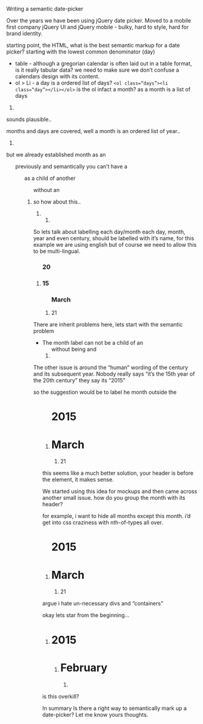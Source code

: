 Writing a semantic date-picker

Over the years we have been using jQuery date picker.
Moved to a mobile first company
jQuery UI and jQuery mobile - bulky, hard to style, hard for brand identity.

starting point, the HTML, what is the best semantic markup for a date picker? starting with the lowest common denominator (day)
- table - although a gregorian calendar is often laid out in a table format, is it really tabular data? we need to make sure we don’t confuse a calendars design with its content.
- ol > Li - a day is a ordered list of days?
```<ol class=“days”><li class=“day”></li></ol>```
is the ol infact a month? as a month is a list of days
<ol class=“month”><li class=“days”></li></ol>

sounds plausible..

months and days are covered, well a month is an ordered list of year..

<ol class=“year”><li class=“month”></li></ol>

but we already established month as an <ol> previously and semantically you can’t have a <ol> as a child of another <ol> without an <li>

so how about this..
<ol class=“century”>
	<li class=“year”>
		<ol class=“month”>
			<li class=“day”></li>
		</ol>
	</li>
</ol>

So lets talk about labelling each day/month
each day, month, year and even century, should be labelled with it’s name, for this example we are using english but of course we need to allow this to be multi-lingual.

<ol class=“century”>
	<h3>20</h3>
	<li class=“year”>
		<h3>15</h3>
		<ol class=“month”>
			<h3>March</h3>
			<li class=“day”>21</li>
		</ol>
	</li>
</ol>

There are inherit problems here, lets start with the semantic problem
- The month label can not be a child of an <ol> without being and <li>

The other issue is around the “human” wording of the century and its subsequent year. Nobody really says “it’s the 15th year of the 20th century” they say its “2015”

so the suggestion would be to label he month outside the <ol>

<ol class=“century”>
	<h1>2015</h1>
	<li class=“year”>
		<h1>March</h1>
		<ol class=“month”>
			<li class=“day”>21</li>
		</ol>
	</li>
</ol>

this seems like a much better solution, your header is before the element, it makes sense.

We started using this idea for mockups and then came across another small issue.
how do you group the month with its header?

for example, i want to hide all months except this month.
i’d get into css craziness with nth-of-types all over.

<ol class=“century”>
	<h1>2015</h1>
	<li class=“year”>
		<div class=“month-confiner”>
			<h1>March</h1>
			<ol class=“month”>
				<li class=“day”>21</li>
			</ol>
		</div>
	</li>
</ol>

argue i hate un-necessary divs and “containers”

okay lets star from the beginning…
 <ol class=“years”>
    <li class=“year”>
      <h1>2015</h1>
      <ol class=“months”>
        <li class=“month”>
          <h1>February</h1>
          <ol class=“days”>
            <li class=“day”></li>
					</ol>
				</li>
			</ol>
		</li>
</ol>

is this overkill?

In summary
Is there a right way to semantically mark up a date-picker?
Let me know yours thoughts.
